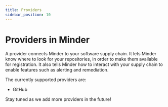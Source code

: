 ```yaml
---
title: Providers
sidebar_position: 10
---
```


# Providers in Minder

A provider connects Minder to your software supply chain. It lets Minder know where to look for your repositories, in 
order to make them available for registration. It also tells Minder how to interact with your supply chain to enable 
features such as alerting and remediation.

The currently supported providers are:
* GitHub

Stay tuned as we add more providers in the future!
